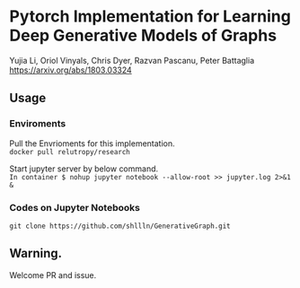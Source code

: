 # Pytorch Implementation for Learning Deep Generative Models of Graphs
Yujia Li, Oriol Vinyals, Chris Dyer, Razvan Pascanu, Peter Battaglia
https://arxiv.org/abs/1803.03324

## Usage

### Enviroments
Pull the Envrioments for this implementation.  
`docker pull relutropy/research`  

Start jupyter server by below command.  
`In container $ nohup jupyter notebook --allow-root >> jupyter.log 2>&1 &`  

### Codes on Jupyter Notebooks
`git clone https://github.com/shllln/GenerativeGraph.git`  


## Warning. 
Welcome PR and issue.  
